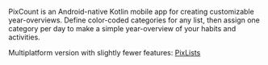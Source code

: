 PixCount is an Android-native Kotlin mobile app for creating customizable year-overviews.
Define color-coded categories for any list, then assign one category per day to make a simple year-overview of your habits and activities.

Multiplatform version with slightly fewer features: [PixLists](https://github.com/Gathok/PixLists)
